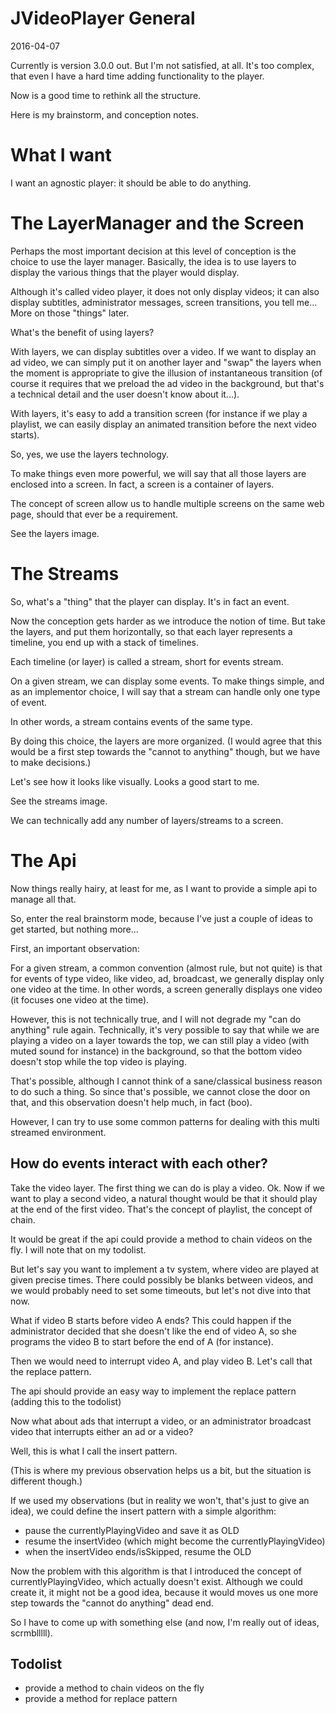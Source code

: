 JVideoPlayer General
====================
2016-04-07




Currently is version 3.0.0 out.
But I'm not satisfied, at all.
It's too complex, that even I have a hard time adding functionality to the player.

Now is a good time to rethink all the structure.

Here is my brainstorm, and conception notes.




What I want
==================

I want an agnostic player: it should be able to do anything.


The LayerManager and the Screen
====================================

Perhaps the most important decision at this level of conception is the choice to use the layer manager.
Basically, the idea is to use layers to display the various things that the player would display.

Although it's called video player, it does not only display videos; it can also display subtitles,
administrator messages, screen transitions, you tell me...
More on those "things" later.

What's the benefit of using layers?
 
With layers, we can display subtitles over a video.
If we want to display an ad video, we can simply put it on another layer and "swap" the layers 
when the moment is appropriate to give the illusion of instantaneous transition (of course it requires
that we preload the ad video in the background, but that's a technical detail and the user 
doesn't know about it...).

With layers, it's easy to add a transition screen (for instance if we play a playlist, we can 
easily display an animated transition before the next video starts).
 
So, yes, we use the layers technology.
 
To make things even more powerful, we will say that all those layers are enclosed into a screen.
In fact, a screen is a container of layers.

The concept of screen allow us to handle multiple screens on the same web page, should that ever be a 
requirement.


See the layers image.




The Streams
===================

So, what's a "thing" that the player can display.
It's in fact an event.

Now the conception gets harder as we introduce the notion of time.
But take the layers, and put them horizontally, so that each layer represents a timeline,
you end up with a stack of timelines.

Each timeline (or layer) is called a stream, short for events stream.

On a given stream, we can display some events.
To make things simple, and as an implementor choice, I will say that a stream can handle only one 
type of event.

In other words, a stream contains events of the same type.

By doing this choice, the layers are more organized.
(I would agree that this would be a first step towards the "cannot to anything" though, but we have to make decisions.)


Let's see how it looks like visually.
Looks a good start to me.

See the streams image.

We can technically add any number of layers/streams to a screen.






The Api
===========

Now things really hairy, at least for me, as I want to provide a simple api to manage all that.

So, enter the real brainstorm mode, because I've just a couple of ideas to get started, but nothing more...


First, an important observation:

For a given stream, a common convention (almost rule, but not quite) is that for events of type video,
like video, ad, broadcast, we generally display only one video at the time.
In other words, a screen generally displays one video (it focuses one video at the time).
 
However, this is not technically true, and I will not degrade my "can do anything" rule again.
Technically, it's very possible to say that while we are playing a video on a layer towards the top,
we can still play a video (with muted sound for instance) in the background, so that the bottom video 
doesn't stop while the top video is playing.

That's possible, although I cannot think of a sane/classical business reason to do such a thing.
So since that's possible, we cannot close the door on that, and this observation doesn't help much, 
in fact (boo).


However, I can try to use some common patterns for dealing with this multi streamed environment.


How do events interact with each other?
------------------------------------------

Take the video layer. 
The first thing we can do is play a video.
Ok.
Now if we want to play a second video, a natural thought would be that it should play at the end of the
first video.
That's the concept of playlist, the concept of chain.

It would be great if the api could provide a method to chain videos on the fly.
I will note that on my todolist.

But let's say you want to implement a tv system, where video are played at given precise times.
There could possibly be blanks between videos, and we would probably need to set some timeouts,
but let's not dive into that now.

What if video B starts before video A ends?
This could happen if the administrator decided that she doesn't like the end of video A, so she programs
the video B to start before the end of A (for instance).

Then we would need to interrupt video A, and play video B.
Let's call that the replace pattern.

The api should provide an easy way to implement the replace pattern (adding this to the todolist)
 
Now what about ads that interrupt a video, or an administrator broadcast video that interrupts either
an ad or a video?

Well, this is what I call the insert pattern.


(This is where my previous observation helps us a bit, but the situation is different though.)

If we used my observations (but in reality we won't, that's just to give an idea), we could define
the insert pattern with a simple algorithm:

- pause the currentlyPlayingVideo and save it as OLD
- resume the insertVideo (which might become the currentlyPlayingVideo)
- when the insertVideo ends/isSkipped, resume the OLD

Now the problem with this algorithm is that I introduced the concept of currentlyPlayingVideo,
which actually doesn't exist.
Although we could create it, it might not be a good idea, because it would moves us one more 
step towards the "cannot do anything" dead end.

So I have to come up with something else (and now, I'm really out of ideas, scrmblllll).











 













Todolist
-------------

- provide a method to chain videos on the fly
- provide a method for replace pattern


